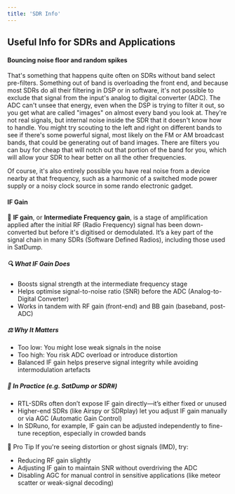 ```yaml
---
title: 'SDR Info'
---
```


## Useful Info for SDRs and Applications

#### Bouncing noise floor and random spikes
That's something that happens quite often on SDRs without band select pre-filters. Something out of band is overloading the front end, and because most SDRs do all their filtering in DSP or in software, it's not possible to exclude that signal from the input's analog to digital converter (ADC). The ADC can't unsee that energy, even when the DSP is trying to filter it out, so you get what are called "images" on almost every band you look at. They're not real signals, but internal noise inside the SDR that it doesn't know how to handle. You might try scouting to the left and right on different bands to see if there's some powerful signal, most likely on the FM or AM broadcast bands, that could be generating out of band images. There are filters you can buy for cheap that will notch out that portion of the band for you, which will allow your SDR to hear better on all the other frequencies.

Of course, it's also entirely possible you have real noise from a device nearby at that frequency, such as a harmonic of a switched mode power supply or a noisy clock source in some rando electronic gadget.


#### IF Gain
📡 **IF gain**, or **Intermediate Frequency gain**, is a stage of amplification applied after the initial RF (Radio Frequency) signal has been down-converted but before it's digitised or demodulated. It’s a key part of the signal chain in many SDRs (Software Defined Radios), including those used in SatDump.

##### 🔍 What IF Gain Does
- Boosts signal strength at the intermediate frequency stage
- Helps optimise signal-to-noise ratio (SNR) before the ADC (Analog-to-Digital Converter)
- Works in tandem with RF gain (front-end) and BB gain (baseband, post-ADC)

##### ⚖️ Why It Matters
- Too low: You might lose weak signals in the noise
- Too high: You risk ADC overload or introduce distortion
- Balanced IF gain helps preserve signal integrity while avoiding intermodulation artefacts

##### 🧪 In Practice (e.g. SatDump or SDR#)
- RTL-SDRs often don’t expose IF gain directly—it’s either fixed or unused
- Higher-end SDRs (like Airspy or SDRplay) let you adjust IF gain manually or via AGC (Automatic Gain Control)
- In SDRuno, for example, IF gain can be adjusted independently to fine-tune reception, especially in crowded bands

🧠 Pro Tip
If you're seeing distortion or ghost signals (IMD), try:
- Reducing RF gain slightly
- Adjusting IF gain to maintain SNR without overdriving the ADC
- Disabling AGC for manual control in sensitive applications (like meteor scatter or weak-signal decoding)